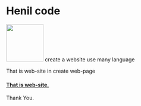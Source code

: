 <style>
    img{
        width:100px;
    }
</style>
<h1> Henil code </h1>
<img src="https://henilcodes.github.io/PH/File/Henil.ico">
create a website use many language

That is web-site in create web-page

<h4> <a href="https://henilcodes.github.io/PH/">That is web-site.</a> </h4>
Thank You.

